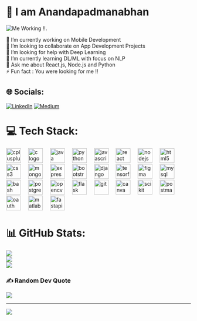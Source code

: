 # 💫 I am Anandapadmanabhan

![Me Working !!.](https://camo.githubusercontent.com/4d9f5ecceb711eec6e2018f38a5677dc657c9738d4a65ba3b928c41c0a45b439/68747470733a2f2f6d69726f2e6d656469756d2e636f6d2f6d61782f313336302f302a37513379765349765f7430696f4a2d5a2e676966)

🔭 I’m currently working on Mobile Development<br>👯 I’m looking to collaborate on App Development Projects<br>🤝 I’m looking for help with Deep Learning<br>🌱 I’m currently learning DL/ML with focus on NLP<br>💬 Ask me about React.js, Node.js and Python<br>⚡ Fun fact : You were looking for me !!


## 🌐 Socials:
[![LinkedIn](https://img.shields.io/badge/LinkedIn-%230077B5.svg?logo=linkedin&logoColor=white)](https://linkedin.com/in/anandapadmanabhan-b-1b39b2256) [![Medium](https://img.shields.io/badge/Medium-12100E?logo=medium&logoColor=white)](https://medium.com/@anandapanackal) 

# 💻 Tech Stack:
<div align="left">
   <img src="https://cdn.jsdelivr.net/gh/devicons/devicon/icons/cplusplus/cplusplus-original.svg" height="40" alt="cplusplus logo"  />
  <img width="12" />
  <img src="https://cdn.jsdelivr.net/gh/devicons/devicon/icons/c/c-original.svg" height="40" alt="c logo"  />
  <img width="12" />
   <img src="https://cdn.jsdelivr.net/gh/devicons/devicon/icons/java/java-original.svg" height="40" alt="java logo" />
<img width="12" />
   <img src="https://cdn.jsdelivr.net/gh/devicons/devicon/icons/python/python-original.svg" height="40" alt="python logo"  />
  <img width="12" />
  <img src="https://cdn.jsdelivr.net/gh/devicons/devicon/icons/javascript/javascript-original.svg" height="40" alt="javascript logo"  />
  <img width="12" />
  <img src="https://cdn.jsdelivr.net/gh/devicons/devicon/icons/react/react-original.svg" height="40" alt="react logo"  />
  <img width="12" />
  <img src="https://skillicons.dev/icons?i=nodejs" height="40" alt="nodejs logo"  />
  <img width="12" />
  <img src="https://cdn.jsdelivr.net/gh/devicons/devicon/icons/html5/html5-original.svg" height="40" alt="html5 logo"  />
  <img width="12" />
  <img src="https://cdn.jsdelivr.net/gh/devicons/devicon/icons/css3/css3-original.svg" height="40" alt="css3 logo"  />
  <img width="12" />
  <img src="https://cdn.jsdelivr.net/gh/devicons/devicon/icons/mongodb/mongodb-original.svg" height="40" alt="mongodb logo"  />
  <img width="12" />
  <img src="https://skillicons.dev/icons?i=express" height="40" alt="express logo"  />
  <img width="12" />
  <img src="https://cdn.jsdelivr.net/gh/devicons/devicon/icons/bootstrap/bootstrap-original.svg" height="40" alt="bootstrap logo"  />
  <img width="12" />
 <img src="https://cdn.jsdelivr.net/gh/devicons/devicon/icons/django/django-plain.svg" height="40" alt="django logo" />
<img width="12" />
<img src="https://cdn.jsdelivr.net/gh/devicons/devicon/icons/tensorflow/tensorflow-original.svg" height="40" alt="tensorflow logo" />
<img width="12" />
<img src="https://cdn.jsdelivr.net/gh/devicons/devicon/icons/figma/figma-original.svg" height="40" alt="figma logo" />
<img width="12" />
<img src="https://cdn.jsdelivr.net/gh/devicons/devicon/icons/mysql/mysql-original.svg" height="40" alt="mysql logo" />
<img width="12" />

<img src="https://cdn.jsdelivr.net/gh/devicons/devicon/icons/bash/bash-original.svg" height="40" alt="bash logo" />
<img width="12" />
<img src="https://cdn.jsdelivr.net/gh/devicons/devicon/icons/postgresql/postgresql-original.svg" height="40" alt="postgresql logo" />
<img width="12" />

<img src="https://cdn.jsdelivr.net/gh/devicons/devicon/icons/opencv/opencv-original.svg" height="40" alt="opencv logo" />
<img width="12" />

<img src="https://cdn.jsdelivr.net/gh/devicons/devicon@latest/icons/flask/flask-original.svg" height="40" alt="flask" />
<img width="12" />

<img src="https://cdn.jsdelivr.net/gh/devicons/devicon@latest/icons/git/git-original.svg" height="40" alt="git" />
<img width="12" />

<img src="https://cdn.jsdelivr.net/gh/devicons/devicon@latest/icons/canva/canva-original.svg" height="40" alt="canva" />
<img width="12" />

<img src="https://cdn.jsdelivr.net/gh/devicons/devicon@latest/icons/scikitlearn/scikitlearn-original.svg" height="40" alt="scikit" />
<img width="12" />

<img src="https://cdn.jsdelivr.net/gh/devicons/devicon@latest/icons/postman/postman-original.svg" height="40" alt="postman" />
<img width="12" />

<img src="https://cdn.jsdelivr.net/gh/devicons/devicon@latest/icons/oauth/oauth-original.svg" height="40" alt="oauth" />
<img width="12" />

<img  src="https://cdn.jsdelivr.net/gh/devicons/devicon@latest/icons/matlab/matlab-original.svg" height="40" alt="matlab" />
<img width="12" />

<img  img src="https://cdn.jsdelivr.net/gh/devicons/devicon@latest/icons/fastapi/fastapi-original.svg"  height="40" alt="fastapi" />
<img width="12" />

</div>

# 📊 GitHub Stats:
![](https://github-readme-stats.vercel.app/api?username=Anandapadmanabhan1912&theme=tokyonight&hide_border=false&include_all_commits=false&count_private=true)<br/>
![](https://github-readme-streak-stats.herokuapp.com/?user=Anandapadmanabhan1912&theme=tokyonight&hide_border=false)<br/>
![](https://github-readme-stats.vercel.app/api/top-langs/?username=Anandapadmanabhan1912&theme=tokyonight&hide_border=false&include_all_commits=false&count_private=true&layout=compact)

### ✍️ Random Dev Quote
![](https://quotes-github-readme.vercel.app/api?type=horizontal&theme=merko)

---
[![](https://visitcount.itsvg.in/api?id=Anandapadmanabhan1912&icon=2&color=6)](https://visitcount.itsvg.in)

<!-- Proudly created with GPRM ( https://gprm.itsvg.in ) -->

